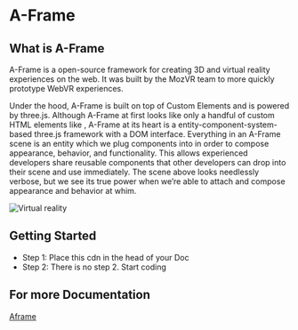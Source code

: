 #  A-Frame

## What is A-Frame

A-Frame is a open-source framework for creating 3D and virtual reality experiences on the web. It was built by the MozVR team to more quickly prototype WebVR experiences.

Under the hood, A-Frame is built on top of Custom Elements and is powered by three.js. Although A-Frame at first looks like only a handful of custom HTML elements like <a-cube>, A-Frame at its heart is a entity-component-system-based three.js framework with a DOM interface. Everything in an A-Frame scene is an entity which we plug components into in order to compose appearance, behavior, and functionality. This allows experienced developers share reusable components that other developers can drop into their scene and use immediately. The scene above looks needlessly verbose, but we see its true power when we’re able to attach and compose appearance and behavior at whim.

![Virtual reality](/Users/sully1313/Desktop/download.png)

## Getting Started

* Step 1: Place this cdn in the head of your Doc <script src="https://aframe.io/releases/0.2.0/aframe.js"></script>
* Step 2: There is no step 2. Start coding

## For more Documentation

[Aframe](aframe.io)
